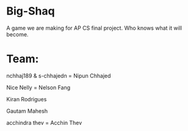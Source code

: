 # Big-Shaq
A game we are making for AP CS final project. Who knows what it will become.

# Team:
nchhaj189 & s-chhajedn = Nipun Chhajed

Nice Nelly = Nelson Fang

Kiran Rodrigues

Gautam Mahesh

acchindra thev = Acchin Thev
